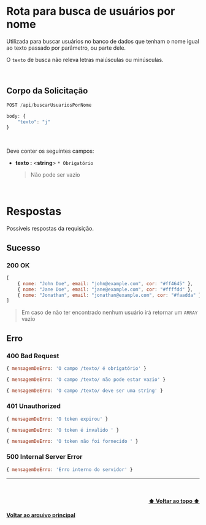 # Rota para busca de usuários por nome

Utilizada para buscar usuários no banco de dados que tenham o nome igual ao texto passado por parâmetro, ou parte dele. 

O `texto` de busca não releva letras maiúsculas ou minúsculas.

<br>

## Corpo da Solicitação

``` js
POST /api/buscarUsuariosPorNome

body: {
    "texto": "j"
}
```

<br>

Deve conter os seguintes campos:

- **texto :** <**string**> `* Obrigatório`
    > Não pode ser vazio

<br>

# Respostas

Possiveis respostas da requisição. 

## Sucesso

### 200 OK

``` js
[
    { nome: "John Doe", email: "john@example.com", cor: "#ff4645" },
    { nome: "Jane Doe", email: "jane@example.com", cor: "#ffffdd" },
    { nome: "Jonathan", email: "jonathan@example.com", cor: "#faadda" }
]
```

> Em caso de não ter encontrado nenhum usuário irá retornar um `ARRAY` vazio

## Erro

### 400 Bad Request

``` js
{ mensagemDeErro: 'O campo /texto/ é obrigatório' }
```

``` js
{ mensagemDeErro: 'O campo /texto/ não pode estar vazio' }
```

``` js
{ mensagemDeErro: 'O campo /texto/ deve ser uma string' }
```

### 401 Unauthorized

``` js
{ mensagemDeErro: 'O token expirou' }
```

``` js
{ mensagemDeErro: 'O token é invalido ' }
```

``` js
{ mensagemDeErro: 'O token não foi fornecido ' }
```

### 500 Internal Server Error

``` js
{ mensagemDeErro: 'Erro interno do servidor' }
```

---

<br>

<h4 align="right"> <a href="#rota-para-busca-de-usuários-por-nome">⬆️ Voltar ao topo ⬆️</a> </h4>
<h4 align="left"> <a href="../documentacao.md">Voltar ao arquivo principal</a> </h4>